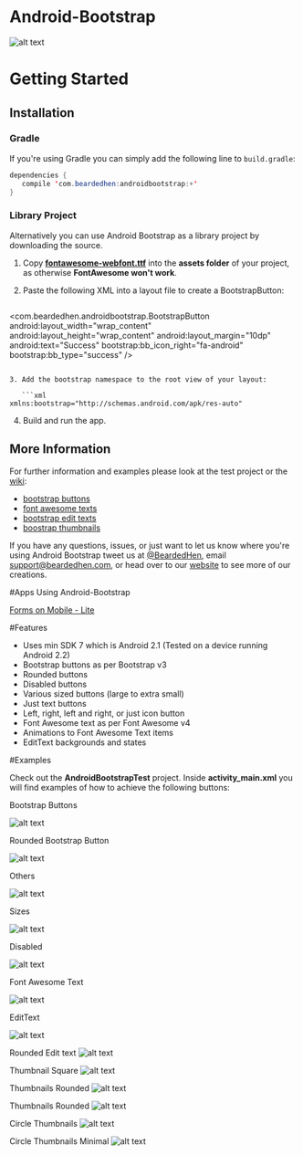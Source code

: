 Android-Bootstrap
=================


![alt text](https://raw.github.com/Bearded-Hen/Android-Bootstrap/master/images/device_image.png "Device Image")


Getting Started
=============

## Installation

### Gradle

If you're using Gradle you can simply add the following line to `build.gradle`:

```java
dependencies {
   compile 'com.beardedhen:androidbootstrap:+'
}
```

### Library Project

Alternatively you can use Android Bootstrap as a library project by downloading the source.

1. Copy [__fontawesome-webfont.ttf__](https://github.com/Bearded-Hen/Android-Bootstrap/raw/master/fontawesome-webfont.ttf) into the __assets folder__ of your project, as otherwise  __FontAwesome won't work__.

2. Paste the following XML into a layout file to create a BootstrapButton:
   
   ```xml
<!-- basic button -->
<com.beardedhen.androidbootstrap.BootstrapButton
    android:layout_width="wrap_content"
    android:layout_height="wrap_content"
    android:layout_margin="10dp"
    android:text="Success"
    bootstrap:bb_icon_right="fa-android"
    bootstrap:bb_type="success"
/>
```

3. Add the bootstrap namespace to the root view of your layout:
   
   ```xml
xmlns:bootstrap="http://schemas.android.com/apk/res-auto"
```

4. Build and run the app. 

## More Information

For further information and examples please look at the test project or the [wiki](https://github.com/Bearded-Hen/Android-Bootstrap/wiki):
* [bootstrap buttons](https://github.com/Bearded-Hen/Android-Bootstrap/wiki/Bootstrap-Button)
* [font awesome texts](https://github.com/Bearded-Hen/Android-Bootstrap/wiki/Font-Awesome-Text)
* [bootstrap edit texts](https://github.com/Bearded-Hen/Android-Bootstrap/wiki/Bootstrap-Edit-Text)
* [boostrap thumbnails](https://github.com/Bearded-Hen/Android-Bootstrap/wiki/Bootstrap-Thumbnail)


If you have any questions, issues, or just want to let us know where you're using Android Bootstrap tweet us at [@BeardedHen](https://twitter.com/beardedhen), email support@beardedhen.com, or head over to our [website](http://beardedhen.com/) to see more of our creations.

#Apps Using Android-Bootstrap

[Forms on Mobile - Lite](https://play.google.com/store/apps/details?id=com.formsonmobile.lite.contactsdetails)


#Features
* Uses min SDK 7 which is Android 2.1 (Tested on a device running Android 2.2)
* Bootstrap buttons as per Bootstrap v3
* Rounded buttons
* Disabled buttons
* Various sized buttons (large to extra small)
* Just text buttons
* Left, right, left and right, or just icon button
* Font Awesome text as per Font Awesome v4
* Animations to Font Awesome Text items
* EditText backgrounds and states


#Examples

Check out the __AndroidBootstrapTest__ project. Inside __activity_main.xml__ you will find examples of how to achieve the following buttons:

Bootstrap Buttons

![alt text](https://raw.github.com/Bearded-Hen/Android-Bootstrap/master/images/buttons.png "regular bootstrap buttons")

Rounded Bootstrap Button

![alt text](https://raw.github.com/Bearded-Hen/Android-Bootstrap/master/images/buttons_rounded.png "rounded bootstrap buttons")

Others

![alt text](https://raw.github.com/Bearded-Hen/Android-Bootstrap/master/images/buttons_others.png "other bootstrap buttons")

Sizes

![alt text](https://raw.github.com/Bearded-Hen/Android-Bootstrap/master/images/buttons_sizes.png "sized bootstrap buttons")

Disabled

![alt text](https://raw.github.com/Bearded-Hen/Android-Bootstrap/master/images/buttons_disabled.png "disabled bootstrap buttons")

Font Awesome Text

![alt text](https://raw.github.com/Bearded-Hen/Android-Bootstrap/master/images/font_awesome_text.png "font_awesome_text")

EditText

![alt text](https://raw.github.com/Bearded-Hen/Android-Bootstrap/master/images/bootstrap_edit_text.png "edit text backgrounds")

Rounded Edit text
![alt text](https://raw.github.com/Bearded-Hen/Android-Bootstrap/master/images/bootstrap_edit_text_rounded.png "edit text backgrounds rounded")

Thumbnail Square
![alt text](https://raw.github.com/Bearded-Hen/Android-Bootstrap/master/images/thumbnail_square.png "edit text backgrounds rounded")

Thumbnails Rounded
![alt text](https://raw.github.com/Bearded-Hen/Android-Bootstrap/master/images/thumbnail_rounded.png "edit text backgrounds rounded")

Thumbnails Rounded
![alt text](https://raw.github.com/Bearded-Hen/Android-Bootstrap/master/images/thumbnail_rounded.png "edit text backgrounds rounded")

Circle Thumbnails
![alt text](https://raw.github.com/Bearded-Hen/Android-Bootstrap/master/images/thumbnails_circle.png "circle thumbnails")

Circle Thumbnails Minimal
![alt text](https://raw.github.com/Bearded-Hen/Android-Bootstrap/master/images/thumbnails_circle_minimal.png "circle thumbnails minimal")
